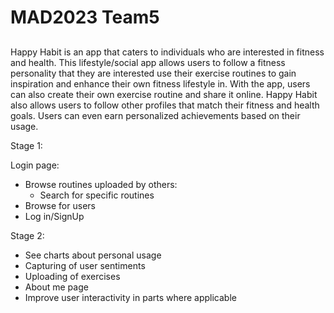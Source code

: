 # MAD2023 Team5
## 

Happy Habit is an app that caters to individuals who are interested in fitness and health. This lifestyle/social app allows users to follow a fitness personality that they are interested use their exercise routines to gain inspiration and enhance their own fitness lifestyle in. With the app, users can also create their own exercise routine and share it online. Happy Habit also allows users to follow other profiles that match their fitness and health goals. Users can even earn personalized achievements based on their usage.

Stage 1:

Login page:
- Browse routines uploaded by others:
    - Search for specific routines
- Browse for users
- Log in/SignUp
  

Stage 2:

- See charts about personal usage
- Capturing of user sentiments
- Uploading of exercises
- About me page
- Improve user interactivity in parts where applicable


